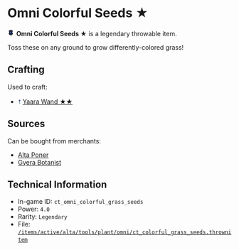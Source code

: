 # Omni Colorful Seeds ★

<img src="https://raw.githubusercontent.com/Ceterai/Enternia/main/items/active/alta/tools/plant/omni/ct_colorful_grass_seeds.png" alt="Omni Colorful Seeds ★ icon" loading="lazy" height="16px" width="auto" /> **Omni Colorful Seeds ★** is a legendary throwable item.

Toss these on any ground to grow differently-colored grass!

## Crafting

Used to craft:

- <img src="https://raw.githubusercontent.com/Ceterai/Enternia/main/items/active/alta/tools/other/ct_yaara_wand.png" alt="Yaara Wand ★★ icon" loading="lazy" height="16px" width="auto" /> [Yaara Wand ★★](https://ceterai.github.io/MyEnternia/Wiki/YaaraWand)

## Sources

Can be bought from merchants:

- [Alta Poner](https://ceterai.github.io/MyEnternia/Wiki/AltaPoner)
- [Gyera Botanist](https://ceterai.github.io/MyEnternia/Wiki/GyeraBotanist)

## Technical Information

- In-game ID: `ct_omni_colorful_grass_seeds`
- Power: `4.0`
- Rarity: `Legendary`
- File: [`/items/active/alta/tools/plant/omni/ct_colorful_grass_seeds.thrownitem`](https://github.com/Ceterai/Enternia/blob/main/items/active/alta/tools/plant/omni/ct_colorful_grass_seeds.thrownitem)
